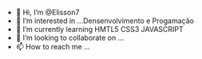 - 👋 Hi, I’m @Elisson7
- 👀 I’m interested in ...Densenvolvimento e Progamação
- 🌱 I’m currently learning  HMTL5 CSS3 JAVASCRIPT
- 💞️ I’m looking to collaborate on ...
- 📫 How to reach me ...

<!---
Elisson7/Elisson7 is a ✨ special ✨ repository because its `README.md` (this file) appears on your GitHub profile.
You can click the Preview link to take a look at your changes.
--->
